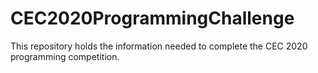 # CEC2020ProgrammingChallenge
This repository holds the information needed to complete the CEC 2020 programming competition.

